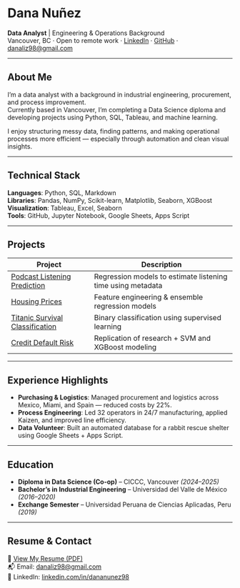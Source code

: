 # Dana Nuñez

**Data Analyst** | Engineering & Operations Background  
Vancouver, BC · Open to remote work · [LinkedIn](https://www.linkedin.com/in/dananunez98) · [GitHub](https://github.com/DanaNu1108) · danaliz98@gmail.com

---

## About Me

I’m a data analyst with a background in industrial engineering, procurement, and process improvement.  
Currently based in Vancouver, I’m completing a Data Science diploma and developing projects using Python, SQL, Tableau, and machine learning.

I enjoy structuring messy data, finding patterns, and making operational processes more efficient — especially through automation and clean visual insights.

---

## Technical Stack

**Languages**: Python, SQL, Markdown  
**Libraries**: Pandas, NumPy, Scikit-learn, Matplotlib, Seaborn, XGBoost  
**Visualization**: Tableau, Excel, Seaborn  
**Tools**: GitHub, Jupyter Notebook, Google Sheets, Apps Script

---

## Projects

| Project | Description |
|--------|-------------|
| [Podcast Listening Prediction](https://github.com/DanaNu1108/podcast-listening-prediction) | Regression models to estimate listening time using metadata |
| [Housing Prices](https://github.com/DanaNu1108/housing-prices-regression) | Feature engineering & ensemble regression models |
| [Titanic Survival Classification](https://github.com/DanaNu1108/titanic-survival-analysis) | Binary classification using supervised learning |
| [Credit Default Risk](https://github.com/DanaNu1108/default-credit-score) | Replication of research + SVM and XGBoost modeling |

---

## Experience Highlights

- **Purchasing & Logistics**: Managed procurement and logistics across Mexico, Miami, and Spain — reduced costs by 22%.  
- **Process Engineering**: Led 32 operators in 24/7 manufacturing, applied Kaizen, and improved line efficiency.  
- **Data Volunteer**: Built an automated database for a rabbit rescue shelter using Google Sheets + Apps Script.

---

## Education

- **Diploma in Data Science (Co-op)** – CICCC, Vancouver *(2024–2025)*  
- **Bachelor’s in Industrial Engineering** – Universidad del Valle de México *(2016–2020)*  
- **Exchange Semester** – Universidad Peruana de Ciencias Aplicadas, Peru *(2019)*

---

## Resume & Contact

📄 [View My Resume (PDF)](https://github.com/DanaNu1108/DanaNunez-Resume/blob/main/Dana_Nunez_Resume.pdf)  
📬 Email: danaliz98@gmail.com  
🔗 LinkedIn: [linkedin.com/in/dananunez98](https://www.linkedin.com/in/dananunez98)
